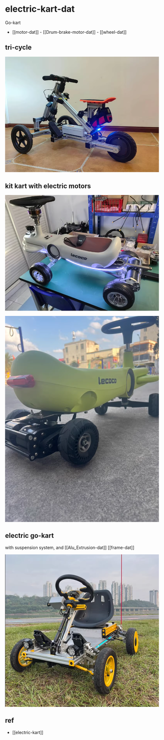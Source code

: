 
# electric-kart-dat

Go-kart

- [[motor-dat]] - [[Drum-brake-motor-dat]] - [[wheel-dat]]

## tri-cycle
![](2025-04-03-15-50-31.png)

## kit kart with electric motors

![](2025-04-03-15-20-28.png)

![](2025-04-03-15-21-11.png)

## electric go-kart

with suspension system, and [[Alu_Extrusion-dat]] [[frame-dat]]

![](2025-04-03-16-12-07.png)

## ref 

- [[electric-kart]]